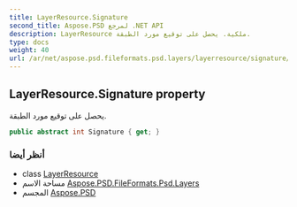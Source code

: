 ```yaml
---
title: LayerResource.Signature
second_title: Aspose.PSD لمرجع .NET API
description: LayerResource ملكية. يحصل على توقيع مورد الطبقة.
type: docs
weight: 40
url: /ar/net/aspose.psd.fileformats.psd.layers/layerresource/signature/
---
```

## LayerResource.Signature property

يحصل على توقيع مورد الطبقة.

```csharp
public abstract int Signature { get; }
```

### أنظر أيضا

* class [LayerResource](../)
* مساحة الاسم [Aspose.PSD.FileFormats.Psd.Layers](../../layerresource/)
* المجسم [Aspose.PSD](../../../)


